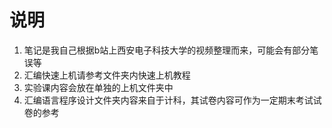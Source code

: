 # 说明
1. 笔记是我自己根据b站上西安电子科技大学的视频整理而来，可能会有部分笔误等<br>
2. 汇编快速上机请参考文件夹内快速上机教程
3. 实验课内容会放在单独的上机文件夹中
4. 汇编语言程序设计文件夹内容来自于计科，其试卷内容可作为一定期末考试试卷的参考
